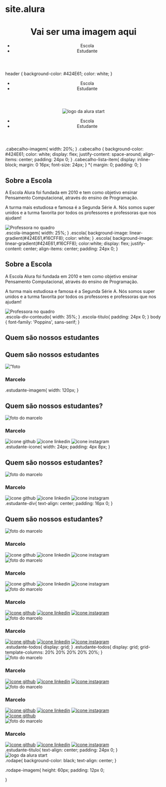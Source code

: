 # site.alura
<!DOCTYPE html>
<html lang="en">
<head>
    <meta charset="UTF-8">
    <meta http-equiv="X-UA-Compatible" content="IE=edge">
    <meta name="viewport" content="width=device-width, initial-scale=1.0">
    <title>Document</title>
</head>
<body>


</body>
</html>
<link rel="stylesheet" href="style.css">
<!DOCTYPE html>
<html lang="en">
<head>
    <meta charset="UTF-8">
    <meta http-equiv="X-UA-Compatible" content="IE=edge">
    <meta name="viewport" content="width=device-width, initial-scale=1.0">
    <title>Document</title>
    <link rel="stylesheet" href="style.css">
</head>
<body>
    <header>
        <h1>Vai ser uma imagem aqui</h1>
        <ul>
            <li>Escola</li>
            <li>Estudante</li>
        </ul>
    </header>

</body>
</html>
header {
    background-color: #424E61;
    color: white;
}
<header>
        <img src="" alt="">
        <ul>
            <li>Escola</li>
            <li>Estudante</li>
        </ul>
    </header>
        <header class="cabecalho">
        <img class="cabecalho-imagem" src="alurastart logo.png" alt="logo da alura start">
        <ul class="cabecalho-lista">
            <li class="cabecalho-lista-item">Escola</li>
            <li class="cabecalho-lista-item">Estudante</li>
        </ul>
    </header>
    .cabecalho-imagem{
    width: 20%;
}
.cabecalho {
    background-color: #424E61;
    color: white;
    display: flex;
    justify-content: space-around;
    align-items: center;
    padding: 24px 0;
}
.cabecalho-lista-item{
    display: inline-block;
    margin: 0 16px;
    font-size: 24px;
}
*{
    margin: 0;
    padding: 0;
}
<section class=”escola”>
</section>
<section class="escola">
      <h2 class="escola-titulo">Sobre a Escola</h2>
                  <p class="escola-texto-um">A Escola Alura foi fundada em 2010 e tem como objetivo ensinar Pensamento Computacional, através do ensino de  Programação.</p>
                  <p class="escola-texto-dois">A turma mais estudiosa e famosa é a Segunda Série A. Nós somos super unidos e a turma favorita por todos os professores e professoras que nos ajudam!</p>
                 <img class="escola-imagem" src="Formula-bro.png" alt="Professora no quadro">
    </section>
    .escola-imagem{
    width: 25%;
}
.escola{
    background-image: linear-gradient(#424E61,#16CFF8);
    color: white;
}
.escola{
    background-image: linear-gradient(#424E61,#16CFF8);
    color:white;
    display: flex;
    justify-content: center;
    align-items: center;
    padding: 24px 0;
}
    <section class="escola">
        <div class="escola-div-conteudo">
            <h2 class="escola-titulo">Sobre a Escola</h2>
            <p class="escola-texto-um">A Escola Alura foi fundada em 2010 e tem como objetivo ensinar Pensamento Computacional, através do ensino de  Programação.</p>
            <p class="escola-texto-dois">A turma mais estudiosa e famosa é a Segunda Série A. Nós somos super unidos e a turma favorita por todos os professores e professoras que nos ajudam!</p>
        </div>
        <img class="escola-imagem" src="Formula-bro.png" alt="Professora no quadro">
    </section>
    .escola-div-conteudo{
    width: 35%;
}
.escola-titulo{
    padding: 24px 0;
}
<head>
    <meta charset="UTF-8">
    <meta http-equiv="X-UA-Compatible" content="IE=edge">
    <meta name="viewport" content="width=device-width, initial-scale=1.0">
    <title>Equipe Alura Start</title>
    <link rel="stylesheet" href="style.css">
    <link rel="preconnect" href="https://fonts.googleapis.com">
    <link rel="preconnect" href="https://fonts.gstatic.com" crossorigin>
    <link href="https://fonts.googleapis.com/css2?family=Poppins&display=swap" rel="stylesheet">
</head>
body {
    font-family: 'Poppins', sans-serif;
}
<section class=”estudantes”>
    <h2 class=”estudante-titulo”>Quem são nossos estudantes</h2>
</section>
<section class=”estudantes”>
    <h2 class=”estudante-titulo”>Quem são nossos estudantes</h2>
    <img class=”estudante-imagem” src=”Marcelo.jpeg” alt=”foto do marcelo”>
    <h3 class=”estudante-nome”>Marcelo</h3>
</section>
.estudante-imagem{
    width: 120px;
}
<section class="estudante">
        <h2 class="estudante-titulo">Quem são nossos estudantes?</h2>
        <img class="estudante-imagem" src="Marcelo.jpeg" alt="foto do marcelo">
        <h3 class="estudante-nome">Marcelo</h3>
        <img class="estudante-icone" src="github.png" alt="icone github">
        <img class="estudante-icone" src="linkedin.png" alt="icone linkedin">
        <img class="estudante-icone" src="instagram.png" alt="icone instagram">
</section>
.estudante-icone{
    width: 24px;
    padding: 4px 8px;
}
<section class="estudante">
        <h2 class="estudante-titulo">Quem são nossos estudantes?</h2>
        <div class="estudante-div">
     <img class="estudante-imagem" src="Marcelo.jpeg" alt="foto do marcelo">
                 <h3 class="estudante-nome">Marcelo</h3>
                 <img class="estudante-icone" src="github.png" alt="icone github">
                 <img class="estudante-icone" src="linkedin.png" alt="icone linkedin">
                 <img class="estudante-icone" src="instagram.png" alt="icone instagram">
        </div>
</section>
.estudante-div{
    text-align: center;
    padding: 16px 0;
}
<section class="estudante">
        <h2 class="estudante-titulo">Quem são nossos estudantes?</h2>
        <div class="estudante-div">
     <img class="estudante-imagem" src="Marcelo.jpeg" alt="foto do marcelo">
                 <h3 class="estudante-nome">Marcelo</h3>
                 <img class="estudante-icone" src="github.png" alt="icone github">
                 <img class="estudante-icone" src="linkedin.png" alt="icone linkedin">
                 <img class="estudante-icone" src="instagram.png" alt="icone instagram">
        </div>
        <div class="estudante-div">
     <img class="estudante-imagem" src="Marcelo.jpeg" alt="foto do marcelo">
                 <h3 class="estudante-nome">Marcelo</h3>
                 <img class="estudante-icone" src="github.png" alt="icone github">
                 <img class="estudante-icone" src="linkedin.png" alt="icone linkedin">
                 <img class="estudante-icone" src="instagram.png" alt="icone instagram">
        </div>
</section>
        <div class="estudante-todos">
            <div class="estudante-div">
                <img class="estudante-imagem" src="Marcelo.jpeg" alt="foto do marcelo">
                <h3 class="estudante-nome">Marcelo</h3>
                <a href="https://github.com/marcelopaludetto"><img class="estudante-icone" src="github.png"
                        alt="icone github"></a>
                <a href="https://linkedin.com/marcelopaludetto"><img class="estudante-icone" src="linkedin.png"
                        alt="icone linkedin"></a>
                <a href="https://instagram.com/marcelopaludetto"><img class="estudante-icone" src="instagram.png"
                        alt="icone instagram"></a>
            </div>
            <div class="estudante-div">
                <img class="estudante-imagem" src="Marcelo.jpeg" alt="foto do marcelo">
                <h3 class="estudante-nome">Marcelo</h3>
                <a href="https://github.com/marcelopaludetto"><img class="estudante-icone" src="github.png"
                        alt="icone github"></a>
                <a href="https://linkedin.com/marcelopaludetto"><img class="estudante-icone" src="linkedin.png"
                        alt="icone linkedin"></a>
                <a href="https://instagram.com/marcelopaludetto"><img class="estudante-icone" src="instagram.png"
                        alt="icone instagram"></a>
            </div>
        </div>
        .estudante-todos{
    display: grid;
}
.estudante-todos{
    display: grid;
    grid-template-columns: 20% 20% 20% 20% 20%;
}
 <div class="estudante-todos">
            <span></span>
            <div class="estudante-div">
                <img class="estudante-imagem" src="Marcelo.jpeg" alt="foto do marcelo">
                <h3 class="estudante-nome">Marcelo</h3>
                <a href="https://github.com/marcelopaludetto"><img class="estudante-icone" src="github.png"
                        alt="icone github"></a>
                <a href="https://linkedin.com/marcelopaludetto"><img class="estudante-icone" src="linkedin.png"
                        alt="icone linkedin"></a>
                <a href="https://instagram.com/marcelopaludetto"><img class="estudante-icone" src="instagram.png"
                        alt="icone instagram"></a>
            </div>
            <div class="estudante-div">
                <img class="estudante-imagem" src="Marcelo.jpeg" alt="foto do marcelo">
                <h3 class="estudante-nome">Marcelo</h3>
                <a href="https://github.com/marcelopaludetto"><img class="estudante-icone" src="github.png"
                        alt="icone github"></a>
                <a href="https://linkedin.com/marcelopaludetto"><img class="estudante-icone" src="linkedin.png"
                        alt="icone linkedin"></a>
                <a href="https://instagram.com/marcelopaludetto"><img class="estudante-icone" src="instagram.png"
                        alt="icone instagram"></a>
            </div>
<a href=""><img class="estudante-icone" src="github.png" alt="icone github"></a>
 <div class="estudante-div">
<img class="estudante-imagem" src="Marcelo.jpeg" alt="foto do marcelo">
<h3 class="estudante-nome">Marcelo</h3>
 <a href="https://github.com/marcelopaludetto"><img class="estudante-icone" src="github.png"  alt="icone github"></a>
<a href="https://www.linkedin.com/in/marcelopaludetto/"><img class="estudante-icone" src="linkedin.png" alt="icone linkedin"></a>
<a href="https://instagram.com/marcelopaludetto"><img class="estudante-icone" src="instagram.png" alt="icone instagram"></a>
</div>
.estudante-titulo{
    text-align: center;
    padding: 24px 0;
}
    <footer class="rodape">
        <img class="rodape-imagem"src="alurastart logo.png" alt="logo da alura start">
    </footer>
    .rodape{
    background-color: black;
    text-align: center;
}

.rodape-imagem{
    height: 60px;
    padding: 12px 0;

}
